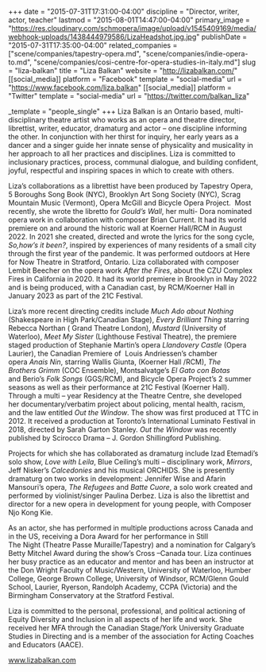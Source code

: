 +++
date = "2015-07-31T17:31:00-04:00"
discipline = "Director, writer, actor, teacher"
lastmod = "2015-08-01T14:47:00-04:00"
primary_image = "https://res.cloudinary.com/schmopera/image/upload/v1545409169/media/webhook-uploads/1438444979586/LizaHeadshot.jpg.jpg"
publishDate = "2015-07-31T17:35:00-04:00"
related_companies = ["scene/companies/tapestry-opera.md", "scene/companies/indie-opera-to.md", "scene/companies/cosi-centre-for-opera-studies-in-italy.md"]
slug = "liza-balkan"
title = "Liza Balkan"
website = "http://lizabalkan.com/"
[[social_media]]
platform = "Facebook"
template = "social-media"
url = "https://www.facebook.com/liza.balkan"
[[social_media]]
platform = "Twitter"
template = "social-media"
url = "https://twitter.com/balkan_liza"

_template = "people_single"
+++
Liza Balkan is an Ontario based, multi- disciplinary theatre artist who works as an opera and theatre director, librettist, writer, educator, dramaturg and actor – one discipline informing the other. In conjunction with her thirst for inquiry, her early years as a dancer and a singer guide her innate sense of physicality and musicality in her approach to all her practices and disciplines. Liza is committed to inclusionary practices, process, communal dialogue, and building confident, joyful, respectful and inspiring spaces in which to create with others.

Liza’s collaborations as a librettist have been produced by Tapestry Opera, 5 Boroughs Song Book (NYC), Brooklyn Art Song Society (NYC), Scrag Mountain Music (Vermont), Opera McGill and Bicycle Opera Project.  Most recently, she wrote the libretto for _Gould’s Wall_, her multi- Dora nominated opera work in collaboration with composer Brian Current. It had its world premiere on and around the historic wall at Koerner Hall/RCM in August 2022. In 2021 she created, directed and wrote the lyrics for the song cycle, _So,how’s it been?_, inspired by experiences of many residents of a small city through the first year of the pandemic. It was performed outdoors at Here for Now Theatre in Stratford, Ontario. Liza collaborated with composer Lembit Beecher on the opera work _After the Fires_, about the CZU Complex Fires in California in 2020. It had its world premiere in Brooklyn in May 2022 and is being produced, with a Canadian cast, by RCM/Koerner Hall in January 2023 as part of the 21C Festival.

Liza’s more recent directing credits include _Much Ado about Nothing_ (Shakespeare in High Park/Canadian Stage), _Every Brilliant Thing_ starring Rebecca Northan ( Grand Theatre London), _Mustard_ (University of Waterloo), _Meet My Sister_ (Lighthouse Festival Theatre), the premiere staged production of Stephanie Martin’s opera _Llandovery Castle_ (Opera Laurier), the Canadian Premiere of  Louis Andriessen’s chamber opera _Anais Nin_, starring Wallis Giunta, (Koerner Hall /RCM), _The Brothers Grimm_ (COC Ensemble), Montsalvatge’s _El Gato con Botas_ and Berio’s _Folk Songs_ (GGS/RCM), and Bicycle Opera Project’s 2 summer seasons as well as their performance at 21C Festival (Koerner Hall). Through a multi – year Residency at the Theatre Centre, she developed her documentary/verbatim project about policing, mental health, racism, and the law entitled _Out the Window_. The show was first produced at TTC in 2012. It received a production at Toronto’s International Luminato Festival in 2018, directed by Sarah Garton Stanley. _Out the Window_ was recently published by Scirocco Drama – J. Gordon Shillingford Publishing.

Projects for which she has collaborated as dramaturg include Izad Etemadi’s solo show, _Love with Leila_, Blue Ceiling’s multi – disciplinary work, _Mirrors_, Jeff Nisker’s _Calcedonies_ and his musical ORCHIDS. She is presently dramaturg on two works in development: Jennifer Wise and Afarin Mansouri’s opera, _The Refugees_ and _Batte Cuore_, a solo work created and performed by violinist/singer Paulina Derbez. Liza is also the librettist and director for a new opera in development for young people, with Composer Njo Kong Kie.

As an actor, she has performed in multiple productions across Canada and in the US, receiving a Dora Award for her performance in Still The Night (Theatre Passe Muraille/Tapestry) and a nomination for Calgary’s Betty Mitchel Award during the show’s Cross –Canada tour. Liza continues her busy practice as an educator and mentor and has been an instructor at the Don Wright Faculty of Music/Western, University of Waterloo, Humber College, George Brown College, University of Windsor, RCM/Glenn Gould School, Laurier, Ryerson, Randolph Academy, CCPA (Victoria) and the Birmingham Conservatory at the Stratford Festival.

Liza is committed to the personal, professional, and political actioning of Equity Diversity and Inclusion in all aspects of her life and work. She received her MFA through the Canadian Stage/York University Graduate Studies in Directing and is a member of the association for Acting Coaches and Educators (AACE).

www.lizabalkan.com